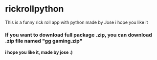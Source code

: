 # rickrollpython
This is a funny rick roll app with python made by Jose i hope you like it
<h3>If you want to download full package .zip, you can download .zip file named "gg gaming.zip"</h3>
<h4>i hope you like it, made by jose :)</h4>
